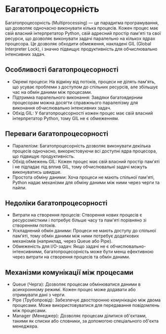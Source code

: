 # Багатопроцесорність

Багатопроцесорність (Multiprocessing) — це парадигма програмування, що дозволяє одночасно виконувати кілька процесів. Кожен процес має свій власний інтерпретатор Python, свій адресний простір пам'яті та свої ресурси, що дозволяє виконувати задачі паралельно на кількох ядрах процесора. Це дозволяє обходити обмеження, накладені GIL (Global Interpreter Lock), і значно підвищує продуктивність для обчислювально інтенсивних задач.

## Особливості багатопроцесорності

-   Окремі процеси: На відміну від потоків, процеси не ділять пам'ять, що усуває проблеми з доступом до спільних ресурсів, але збільшує час на обмін даними між процесами.
-   Підтримка паралельного виконання: Завдяки багатоядерним процесорам можна досягти справжнього паралелізму для виконання обчислювально інтенсивних задач.
-   Обхід GIL: У багатопроцесорності кожен процес має свій власний інтерпретатор Python, тому GIL не є обмеженням.

## Переваги багатопроцесорності

-   Паралелізм: Багатопроцесорність дозволяє виконувати декілька процесів одночасно, використовуючи всі доступні ядра процесора, що підвищує продуктивність.
-   Обхід обмежень GIL: Кожен процес має свій власний простір пам'яті і не підпадає під вплив GIL, тому обчислювальні задачі можуть виконуватись швидше.
-   Простота обміну даними: Хоча процеси не мають спільної пам'яті, Python надає механізми для обміну даними між ними через черги та пайпи.

## Недоліки багатопроцесорності

-   Витрати на створення процесів: Створення нових процесів є ресурсомістким і потребує більше часу та пам'яті порівняно зі створенням потоків.
-   Ускладнений обмін даними: Процеси не мають доступу до спільної пам'яті, тому обмін даними між ними потребує додаткових механізмів (наприклад, через Queue або Pipe).
-   Обмеженість для I/O-задач: Якщо задачі не є обчислювально-інтенсивними, багатопроцесорність може бути менш ефективною через витрати на створення процесів та обмін даними.

## Механізми комунікації між процесами

-   Queue (Черга): Дозволяє процесам обмінюватися даними в асинхронному режимі. Кожен процес може додавати або отримувати дані з черги.
-   Pipe (Трубопровід): Забезпечує двосторонню комунікацію між двома процесами. Може використовуватися для передавання повідомлень між процесами.
-   Manager (Менеджер): Дозволяє процесам ділитися об'єктами, такими як списки або словники, за допомогою спеціального об'єкта менеджера.
